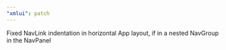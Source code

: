 ```yaml
---
"xmlui": patch
---
```


Fixed NavLink indentation in horizontal App layout, if in a nested NavGroup in the NavPanel

